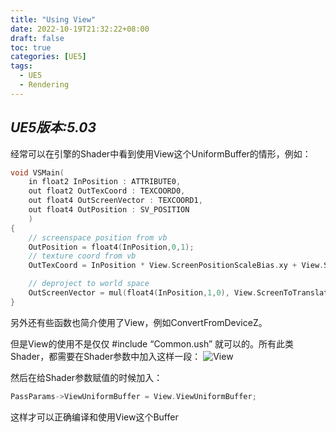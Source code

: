```yaml
---
title: "Using View"
date: 2022-10-19T21:32:22+08:00
draft: false
toc: true
categories: [UE5]
tags: 
  - UE5
  - Rendering
---
```


*UE5版本:5.03*
---

经常可以在引擎的Shader中看到使用View这个UniformBuffer的情形，例如：
```c
void VSMain(
	in float2 InPosition : ATTRIBUTE0,
	out float2 OutTexCoord : TEXCOORD0,
	out float4 OutScreenVector : TEXCOORD1,
	out float4 OutPosition : SV_POSITION
	)
{	
	// screenspace position from vb
	OutPosition = float4(InPosition,0,1);
	// texture coord from vb
	OutTexCoord = InPosition * View.ScreenPositionScaleBias.xy + View.ScreenPositionScaleBias.wz;

	// deproject to world space
	OutScreenVector = mul(float4(InPosition,1,0), View.ScreenToTranslatedWorld);
}
```
另外还有些函数也简介使用了View，例如ConvertFromDeviceZ。

但是View的使用不是仅仅 #include “Common.ush” 就可以的。所有此类Shader，都需要在Shader参数中加入这样一段：
![View](./01.png)

然后在给Shader参数赋值的时候加入：
```cpp
PassParams->ViewUniformBuffer = View.ViewUniformBuffer;
```
这样才可以正确编译和使用View这个Buffer
